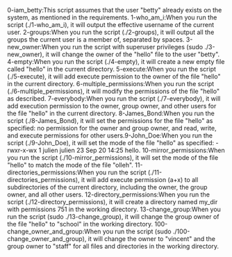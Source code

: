 0-iam_betty:This script assumes that the user "betty" already exists on the system, as mentioned in the requirements.
1-who_am_i:When you run the script (./1-who_am_i), it will output the effective username of the current user.
2-groups:When you run the script (./2-groups), it will output all the groups the current user is a member of, separated by spaces.
3-new_owner:When you run the script with superuser privileges (sudo ./3-new_owner), it will change the owner of the "hello" file to the user "betty".
4-empty:When you run the script (./4-empty), it will create a new empty file called "hello" in the current directory.
5-execute:When you run the script (./5-execute), it will add execute permission to the owner of the file "hello" in the current directory.
6-multiple_permissions:When you run the script (./6-multiple_permissions), it will modify the permissions of the file "hello" as described.
7-everybody:When you run the script (./7-everybody), it will add execution permission to the owner, group owner, and other users for the file "hello" in the current directory.
8-James_Bond:When you run the script (./8-James_Bond), it will set the permissions for the file "hello" as specified: no permission for the owner and group owner, and read, write, and execute permissions for other users.9-John_Doe:When you run the script (./9-John_Doe), it will set the mode of the file "hello" as specified: -rwxr-x-wx 1 julien julien 23 Sep 20 14:25 hello.
10-mirror_permissions:When you run the script (./10-mirror_permissions), it will set the mode of the file "hello" to match the mode of the file "olleh".
11-directories_permissions:When you run the script (./11-directories_permissions), it will add execute permission (a+x) to all subdirectories of the current directory, including the owner, the group owner, and all other users.
12-directory_permissions:When you run the script (./12-directory_permissions), it will create a directory named my_dir with permissions 751 in the working directory.
13-change_group:When you run the script (sudo ./13-change_group), it will change the group owner of the file "hello" to "school" in the working directory.
100-change_owner_and_group:When you run the script (sudo ./100-change_owner_and_group), it will change the owner to "vincent" and the group owner to "staff" for all files and directories in the working directory.
